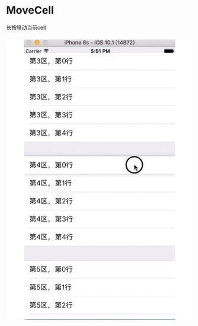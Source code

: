 # MoveCell
长按移动当前cell

### ![效果图](https://github.com/liuzhanfeng/MoveCell/blob/master/movecell.gif)
